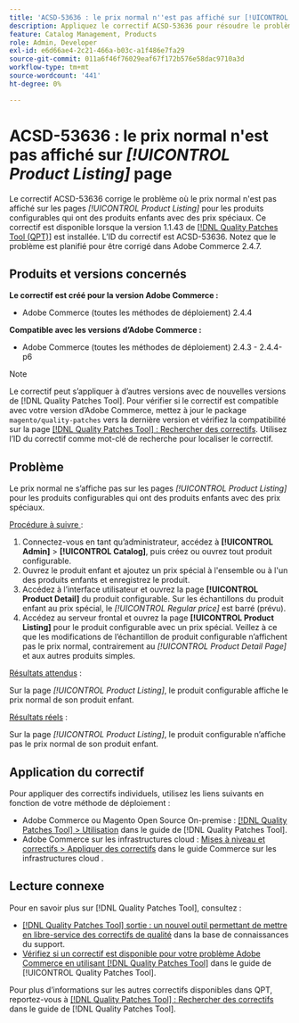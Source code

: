 ```yaml
---
title: 'ACSD-53636 : le prix normal n''est pas affiché sur [!UICONTROL Product Listing] page'
description: Appliquez le correctif ACSD-53636 pour résoudre le problème d’Adobe Commerce où le prix normal n’est pas affiché sur les pages *[!UICONTROL Product Listing]* pour les produits configurables qui ont des produits enfants avec des prix spéciaux.
feature: Catalog Management, Products
role: Admin, Developer
exl-id: e6d66ae4-2c21-466a-b03c-a1f486e7fa29
source-git-commit: 011a6f46f76029eaf67f172b576e58dac9710a3d
workflow-type: tm+mt
source-wordcount: '441'
ht-degree: 0%

---
```


# ACSD-53636 : le prix normal n&#39;est pas affiché sur *[!UICONTROL Product Listing]* page

Le correctif ACSD-53636 corrige le problème où le prix normal n&#39;est pas affiché sur les pages *[!UICONTROL Product Listing]* pour les produits configurables qui ont des produits enfants avec des prix spéciaux. Ce correctif est disponible lorsque la version 1.1.43 de [[!DNL Quality Patches Tool (QPT)]](https://experienceleague.adobe.com/fr/docs/commerce-operations/tools/quality-patches-tool/quality-patches-tool-to-self-serve-quality-patches) est installée. L’ID du correctif est ACSD-53636. Notez que le problème est planifié pour être corrigé dans Adobe Commerce 2.4.7.

## Produits et versions concernés

**Le correctif est créé pour la version Adobe Commerce :**

* Adobe Commerce (toutes les méthodes de déploiement) 2.4.4

**Compatible avec les versions d’Adobe Commerce :**

* Adobe Commerce (toutes les méthodes de déploiement) 2.4.3 - 2.4.4-p6

>[!NOTE]
>
>Le correctif peut s’appliquer à d’autres versions avec de nouvelles versions de [!DNL Quality Patches Tool]. Pour vérifier si le correctif est compatible avec votre version d’Adobe Commerce, mettez à jour le package `magento/quality-patches` vers la dernière version et vérifiez la compatibilité sur la page [[!DNL Quality Patches Tool] : Rechercher des correctifs](https://experienceleague.adobe.com/tools/commerce-quality-patches/index.html?lang=fr). Utilisez l’ID du correctif comme mot-clé de recherche pour localiser le correctif.

## Problème

Le prix normal ne s’affiche pas sur les pages *[!UICONTROL Product Listing]* pour les produits configurables qui ont des produits enfants avec des prix spéciaux.

<u>Procédure à suivre </u> :

1. Connectez-vous en tant qu’administrateur, accédez à **[!UICONTROL Admin]** > **[!UICONTROL Catalog]**, puis créez ou ouvrez tout produit configurable.
2. Ouvrez le produit enfant et ajoutez un prix spécial à l&#39;ensemble ou à l&#39;un des produits enfants et enregistrez le produit.
3. Accédez à l’interface utilisateur et ouvrez la page **[!UICONTROL Product Detail]** du produit configurable. Sur les échantillons du produit enfant au prix spécial, le *[!UICONTROL Regular price]* est barré (prévu).
4. Accédez au serveur frontal et ouvrez la page **[!UICONTROL Product Listing]** pour le produit configurable avec un prix spécial. Veillez à ce que les modifications de l’échantillon de produit configurable n’affichent pas le prix normal, contrairement au *[!UICONTROL Product Detail Page]* et aux autres produits simples.

<u>Résultats attendus</u> :

Sur la page *[!UICONTROL Product Listing]*, le produit configurable affiche le prix normal de son produit enfant.

<u>Résultats réels</u> :

Sur la page *[!UICONTROL Product Listing]*, le produit configurable n’affiche pas le prix normal de son produit enfant.

## Application du correctif

Pour appliquer des correctifs individuels, utilisez les liens suivants en fonction de votre méthode de déploiement :

* Adobe Commerce ou Magento Open Source On-premise : [[!DNL Quality Patches Tool] > Utilisation](/help/tools/quality-patches-tool/usage.md) dans le guide de [!DNL Quality Patches Tool].
* Adobe Commerce sur les infrastructures cloud : [Mises à niveau et correctifs > Appliquer des correctifs](https://experienceleague.adobe.com/docs/commerce-cloud-service/user-guide/develop/upgrade/apply-patches.html?lang=fr) dans le guide Commerce sur les infrastructures cloud .

## Lecture connexe

Pour en savoir plus sur [!DNL Quality Patches Tool], consultez :

* [[!DNL Quality Patches Tool] sortie : un nouvel outil permettant de mettre en libre-service des correctifs de qualité](https://experienceleague.adobe.com/fr/docs/commerce-operations/tools/quality-patches-tool/quality-patches-tool-to-self-serve-quality-patches) dans la base de connaissances du support.
* [Vérifiez si un correctif est disponible pour votre problème Adobe Commerce en utilisant [!DNL Quality Patches Tool]](/help/tools/quality-patches-tool/patches-available-in-qpt/check-patch-for-magento-issue-with-magento-quality-patches.md) dans le guide de [!UICONTROL Quality Patches Tool].


Pour plus d’informations sur les autres correctifs disponibles dans QPT, reportez-vous à [[!DNL Quality Patches Tool] : Rechercher des correctifs](https://experienceleague.adobe.com/tools/commerce-quality-patches/index.html?lang=fr) dans le guide de [!DNL Quality Patches Tool].
